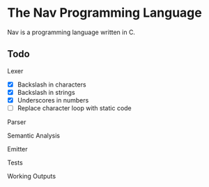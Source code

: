 # The Nav Programming Language
Nav is a programming language written in C.

## Todo
Lexer
- [x] Backslash in characters
- [x] Backslash in strings
- [x] Underscores in numbers
- [ ] Replace character loop with static code

Parser

Semantic Analysis

Emitter

Tests

Working Outputs
